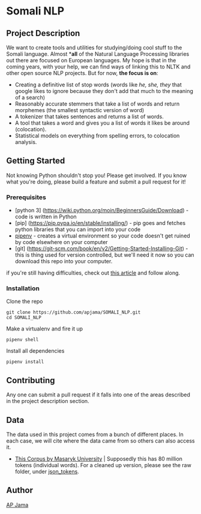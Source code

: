 # Somali NLP

## Project Description
We want to create tools and utilities for studying/doing cool stuff to the Somali language. Almost *****all**** of the Natural Language Processing libraries out there are focused on European languages. My hope is that in the coming years, with your help, we can find ways of linking this to NLTK and other open source NLP projects. But for now, ****the focus is on****:
* Creating a definitive list of stop words (words like *he, she, they* that google likes to ignore because they don't add that much to the meaning of a search)
* Reasonably accurate stemmers that take a list of words and return morphemes (the smallest syntactic version of word)
* A tokenizer that takes sentences and returns a list of words.
* A tool that takes a word and gives you a list of words it likes be around (colocation).
* Statistical models on everything from spelling errors, to colocation analysis.  
## Getting Started
Not knowing Python shouldn't stop you! Please get involved. If you know what you're doing, please build a feature and submit a pull request for it!
### Prerequisites
* [python 3] (https://wiki.python.org/moin/BeginnersGuide/Download) - code is written in Python
* [pip] (https://pip.pypa.io/en/stable/installing/) - pip goes and fetches python libraries that you can import into your code
* [pipenv](https://pipenv.readthedocs.io/en/latest/) - creates a virtual environment so your code doesn't get ruined by code elsewhere on your computer
* [git] (https://git-scm.com/book/en/v2/Getting-Started-Installing-Git) - this is thing used for version controlled, but we'll need it now so you can download this repo into your computer.

if you're still having difficulties, check out [this article](https://docs.python-guide.org/) and follow along.

### Installation

Clone the repo
```
git clone https://github.com/apjama/SOMALI_NLP.git
cd SOMALI_NLP
```  
Make a virtualenv and fire it up
```
pipenv shell
```  
Install all dependencies
```
pipenv install
```

## Contributing
Any one can submit a pull request if it falls into one of the areas described in the project description section.

## Data
The data used in this project comes from a bunch of different places. In each case, we will cite where the data came from so others can also access it.

* [This Corpus by Masaryk University](http://habit-project.eu/wiki/SetOfEthiopianWebCorpora) | Supposedly this has 80 million tokens (individual words). For a cleaned up version, please see the raw folder, under [json_tokens](https://github.com/apjama/SOMALI_NLP/tree/master/raw/json_tokens).

## Author
[AP Jama](https://www.twitter.com/apjama)
